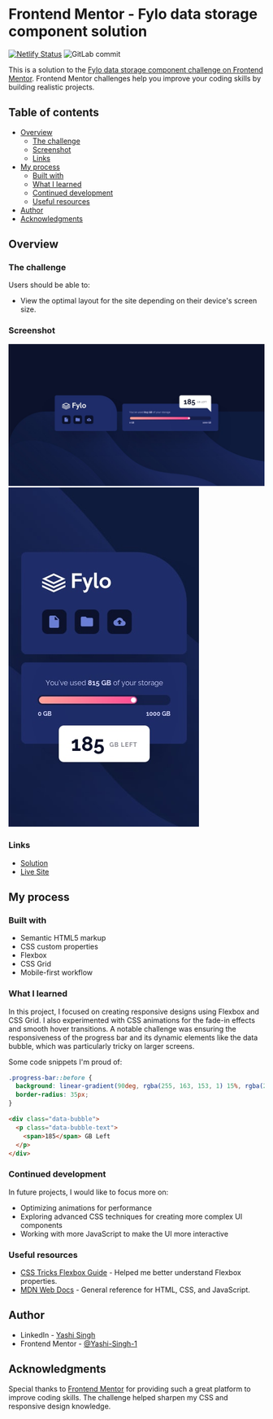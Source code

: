 # Frontend Mentor - Fylo data storage component solution

[![Netlify Status](https://api.netlify.com/api/v1/badges/391e4002-f54b-444d-b142-9563dcd7a62b/deploy-status)](https://app.netlify.com/sites/fylo-data-storage-component-solutions/deploys)  ![GitLab commit](https://img.shields.io/gitlab/last-commit/Yashi-Singh-9/fylo-data-storage-component?label=last%20commit) 

This is a solution to the [Fylo data storage component challenge on Frontend Mentor](https://www.frontendmentor.io/challenges/fylo-data-storage-component-1dZPRbV5n). Frontend Mentor challenges help you improve your coding skills by building realistic projects.

## Table of contents

- [Overview](#overview)
  - [The challenge](#the-challenge)
  - [Screenshot](#screenshot)
  - [Links](#links)
- [My process](#my-process)
  - [Built with](#built-with)
  - [What I learned](#what-i-learned)
  - [Continued development](#continued-development)
  - [Useful resources](#useful-resources)
- [Author](#author)
- [Acknowledgments](#acknowledgments)

## Overview

### The challenge

Users should be able to:

- View the optimal layout for the site depending on their device's screen size.

### Screenshot

![Fylo Data Storage Component Screenshot](design/desktop-design.jpg)
![Fylo Data Storage Component Screenshot](design/mobile-design.jpg)

### Links

- [Solution](https://www.frontendmentor.io/solutions/fylo-data-storage-component-7d8ML52_0u)
- [Live Site](https://fylo-data-storage-component-solutions.netlify.app)

## My process

### Built with

- Semantic HTML5 markup
- CSS custom properties
- Flexbox
- CSS Grid
- Mobile-first workflow

### What I learned

In this project, I focused on creating responsive designs using Flexbox and CSS Grid. I also experimented with CSS animations for the fade-in effects and smooth hover transitions. A notable challenge was ensuring the responsiveness of the progress bar and its dynamic elements like the data bubble, which was particularly tricky on larger screens.

Some code snippets I'm proud of:

```css
.progress-bar::before {
  background: linear-gradient(90deg, rgba(255, 163, 153, 1) 15%, rgba(255, 77, 151, 1) 100%);
  border-radius: 35px;
}
```

```html
<div class="data-bubble">
  <p class="data-bubble-text">
    <span>185</span> GB Left
  </p>
</div>
```

### Continued development

In future projects, I would like to focus more on:

- Optimizing animations for performance
- Exploring advanced CSS techniques for creating more complex UI components
- Working with more JavaScript to make the UI more interactive

### Useful resources

- [CSS Tricks Flexbox Guide](https://css-tricks.com/snippets/css/a-guide-to-flexbox/) - Helped me better understand Flexbox properties.
- [MDN Web Docs](https://developer.mozilla.org/en-US/) - General reference for HTML, CSS, and JavaScript.

## Author

- LinkedIn - [Yashi Singh](https://www.linkedin.com/in/yashi-singh-b4143a246)
- Frontend Mentor - [@Yashi-Singh-1](https://www.frontendmentor.io/profile/Yashi-Singh-1)

## Acknowledgments

Special thanks to [Frontend Mentor](https://www.frontendmentor.io) for providing such a great platform to improve coding skills. The challenge helped sharpen my CSS and responsive design knowledge.